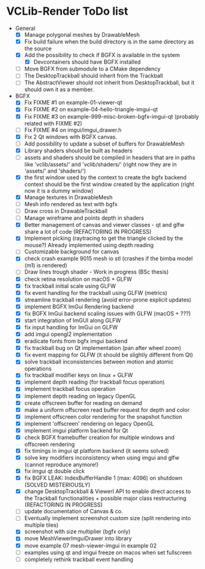 # VCLib-Render ToDo list

- General
  - [X] Manage polygonal meshes by DrawableMesh
  - [X] Fix build failure when the build directory is in the same directory as the source
  - [X] Add the possibility to check if BGFX is available in the system
    - [X] Devcontainers should have BGFX installed
  - [ ] Move BGFX from submodule to a CMake dependency
  - [ ] The DesktopTrackball should inherit from the Trackball
  - [ ] The AbstractViewer should not inherit from DesktopTrackball, but it should own it as a member.
- BGFX
  - [X] Fix FIXME #1 on example-01-viewer-qt
  - [X] Fix FIXME #2 on example-04-hello-triangle-imgui-qt
  - [X] Fix FIXME #3 on example-999-misc-broken-bgfx-imgui-qt (probably related with FIXME #2)
  - [ ] Fix FIXME #4 on imgui/imgui_drawer.h
  - [X] Fix 2 Qt windows with BGFX canvas.
  - [ ] Add possibility to update a subset of buffers for DrawableMesh
  - [X] Library shaders should be built as headers
  - [ ] assets and shaders should be compiled in headers that are in paths like
    'vclib/assets/' and 'vclib/shaders/' (right now they are in 'assets/' and 'shaders/')
  - [X] the first window used by the context to create the bgfx backend context should be
    the first window created by the application (right now it is a dummy window)
  - [X] Manage textures in DrawableMesh
  - [ ] Mesh info rendered as text with bgfx
  - [ ] Draw cross in DrawableTrackball
  - [ ] Manage wireframe and points depth in shaders
  - [X] Better management of canvas and viewer classes - qt and glfw share a lot of code (REFACTORING IN PROGRESS)
  - [X] Implement picking (raytracing to get the triangle clicked by the mouse?) Already implemented using depth reading
  - [ ] Customizable background for canvas
  - [X] check crash example 9015 mesh io stl (crashes if the bimba model (m1) is rendered)
  - [ ] Draw lines trough shader - Work in progress (BSc thesis)
  - [X] check retina resolution on macOS + GLFW
  - [X] fix trackball initial scale using GLFW
  - [X] fix event handling for the trackball using GLFW (metrics)
  - [X] streamline trackball rendering (avoid error-prone explicit updates)
  - [X] implement BGFX ImGui Rendering backend
  - [X] fix BGFX ImGui backend scaling issues with GLFW (macOS + ???)
  - [X] start integration of ImGUI along GLFW
  - [X] fix input handling for ImGui on GLFW
  - [X] add imgui opengl2 implementation
  - [X] eradicate fonts from bgfx imgui backend
  - [X] fix trackball bug on Qt implementation (pan after wheel zoom)
  - [X] fix event mapping for GLFW (it should be slightly different from Qt)
  - [X] solve trackball inconsistencies between motion and atomic operations
  - [X] fix trackball modifier keys on linux + GLFW
  - [X] implement depth reading (for trackball focus operation)
  - [X] implement trackball focus operation
  - [X] implement depth reading on legacy OpenGL
  - [X] create offscreen buffer for reading on demand
  - [X] make a uniform offscreen read buffer request for depth and color
  - [X] implement offscreen color rendering for the snapshot function
  - [X] implement 'offscreen' rendering on legacy OpenGL
  - [X] implement imgui platform backend for Qt
  - [X] check BGFX framebuffer creation for multiple windows and offscreen rendering
  - [X] fix timings in imgui qt platform backend (it seems solved)
  - [X] solve key modifiers inconsistency when using imgui and glfw (cannot reproduce anymore!)
  - [X] fix imgui qt double click
  - [X] fix BGFX LEAK: IndexBufferHandle 1 (max: 4096) on shutdown (SOLVED MISTERIOUSLY)
  - [X] change DesktopTrackball & ViewerI API to enable direct access to the Trackball functionalities + possible major class restructuring (REFACTORING IN PROGRESS)
  - [ ] update documentation of Canvas & co.
  - [ ] Eventually implement screenshot custom size (split rendering into multiple tiles)
  - [X] screenshot with size multiplier (bgfx only)
  - [X] move MeshViewerImguiDrawer into library
  - [X] move example 07 mesh-viewer-imgui in example 02
  - [ ] examples using qt and imgui freeze on macos when set fullscreen
  - [ ] completely rethink trackball event handling
